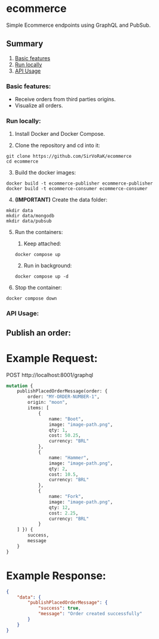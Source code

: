 # ecommerce

Simple Ecommerce endpoints using GraphQL and PubSub.
<br>

## Summary
1. [Basic features](#basic-features)
2. [Run locally](#run-locally)
3. [API Usage](#api-usage)

### Basic features:
- Receive orders from third parties origins.
- Visualize all orders.

### Run locally:

1. Install Docker and Docker Compose.

2. Clone the repository and cd into it:

```
git clone https://github.com/SirVoRaK/ecommerce
cd ecommerce
```

3. Build the docker images:

```
docker build -t ecommerce-publisher ecommerce-publisher
docker build -t ecommerce-consumer ecommerce-consumer
```

4. **__(IMPORTANT)__** Create the data folder:

```
mkdir data
mkdir data/mongodb
mkdir data/pubsub
```

5. Run the containers:
    1. Keep attached:
    ```
    docker compose up
    ```

    2. Run in background:
    ```
    docker compose up -d
    ```

6. Stop the container:

```
docker compose down
```

### API Usage:

## Publish an order:
# Example Request:
POST http://localhost:8001/graphql

```graphql
mutation {
	publishPlacedOrderMessage(order: {
		order: "MY-ORDER-NUMBER-1",
		origin: "moon",
		items: [
			{
				name: "Boot",
				image: "image-path.png",
				qty: 1,
				cost: 50.25,
				currency: "BRL"
			},
            {
                name: "Hammer",
                image: "image-path.png",
                qty: 2,
                cost: 10.5,
                currency: "BRL"
            },
            {
                name: "Fork",
                image: "image-path.png",
                qty: 12,
                cost: 2.25,
                currency: "BRL"
            }
	] }) {
		success,
		message
	}
}
```

# Example Response:
```json
{
	"data": {
		"publishPlacedOrderMessage": {
			"success": true,
			"message": "Order created successfully"
		}
	}
}
```
